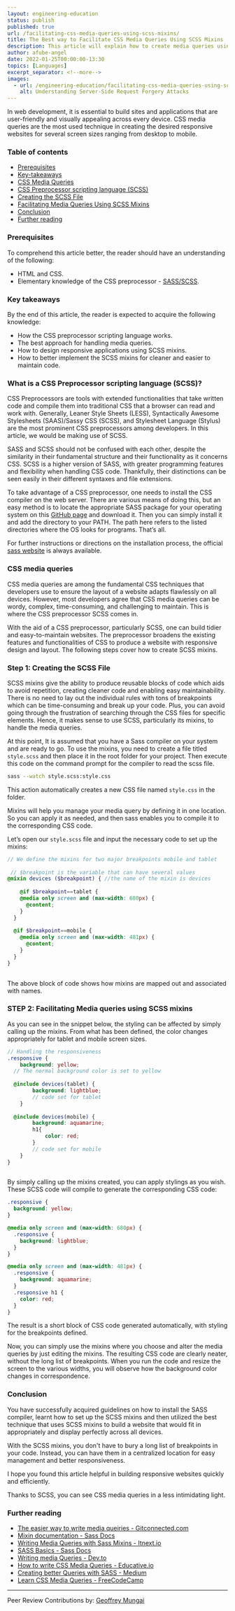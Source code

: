 ```yaml
---
layout: engineering-education
status: publish
published: true
url: /facilitating-css-media-queries-using-scss-mixins/
title: The Best way to Facilitate CSS Media Queries Using SCSS Mixins
description: This article will explain how to create media queries using SCSS mixins. It will also show how to use the @include function to apply the media queries.
author: afube-angel
date: 2022-01-25T00:00:00-13:30
topics: [Languages]
excerpt_separator: <!--more-->
images:
  - url: /engineering-education/facilitating-css-media-queries-using-scss-mixins/hero.jpg
    alt: Understanding Server-Side Request Forgery Attacks
---
```

In web development, it is essential to build sites and applications that are user-friendly and visually appealing across every device. CSS media queries are the most used technique in creating the desired responsive websites for several screen sizes ranging from desktop to mobile.
<!--more-->

### Table of contents
- [Prerequisites](#prerequisites)
- [Key-takeaways](#key-takeaways)
- [CSS Media Queries](#css-media-queries)
- [CSS Preprocessor scripting language (SCSS)](#css-preprocessor-scripting-language-(SCSS))
- [Creating the SCSS File](#creating-the-sccs-file)
- [Facilitating Media Queries Using SCSS Mixins](#facilitating-media-queries-using-scss-mixins)
- [Conclusion](#conclusion)
- [Further reading](#further-reading)

### Prerequisites
To comprehend this article better, the reader should have an understanding of the following:
- HTML and CSS.
- Elementary knowledge of the CSS preprocessor - [SASS/SCSS](http://sass-lang.com).

### Key takeaways
By the end of this article, the reader is expected to acquire the following knowledge: 
- How the CSS preprocessor scripting language works.
- The best approach for handling media queries.
- How to design responsive applications using SCSS mixins.
- How to better implement the SCSS mixins for cleaner and easier to maintain code.

### What is a CSS Preprocessor scripting language (SCSS)?
CSS Preprocessors are tools with extended functionalities that take written code and compile them into traditional CSS that a browser can read and work with. Generally, Leaner Style Sheets (LESS), Syntactically Awesome Stylesheets (SAAS)/Sassy CSS (SCSS), and Stylesheet Language (Stylus) are the most prominent CSS preprocessors among developers. In this article, we would be making use of SCSS.

SASS and SCSS should not be confused with each other, despite the similarity in their fundamental structure and their functionality as it concerns CSS. SCSS is a higher version of SASS, with greater programming features and flexibility when handling CSS code. Thankfully, their distinctions can be seen easily in their different syntaxes and file extensions.

To take advantage of a CSS preprocessor, one needs to install the CSS compiler on the web server. There are various means of doing this, but an easy method is to locate the appropriate SASS package for your operating system on this [GitHub page](https://github.com/sass/dart-sass/releases/tag/1.43.5) and download it. Then you can simply install it and add the directory to your PATH. The path here refers to the listed directories where the OS looks for programs. That’s all. 

For further instructions or directions on the installation process, the official [sass website](https://sasslang.com) is always available.

### CSS media queries
CSS media queries are among the fundamental CSS techniques that developers use to ensure the layout of a website adapts flawlessly on all devices. However, most developers agree that CSS media queries can be wordy, complex, time-consuming, and challenging to maintain. This is where the CSS preprocessor SCSS comes in.

With the aid of a CSS preprocessor, particularly SCSS, one can build tidier and easy-to-maintain websites. The preprocessor broadens the existing features and functionalities of CSS to produce a website with responsive design and layout. The following steps cover how to create SCSS mixins.

### Step 1: Creating the SCSS File
SCSS mixins give the ability to produce reusable blocks of code which aids to avoid repetition, creating cleaner code and enabling easy maintainability. There is no need to lay out the individual rules with tons of breakpoints which can be time-consuming and break up your code. Plus, you can avoid going through the frustration of searching through the CSS files for specific elements. Hence, it makes sense to use SCSS, particularly its mixins, to handle the media queries.

At this point, It is assumed that you have a Sass compiler on your system and are ready to go. To use the mixins, you need to create a file titled `style.scss` and then place it in the root folder for your project. Then execute this code on the command prompt for the compiler to read the scss file.

```bash
sass --watch style.scss:style.css
```

This action automatically creates a new CSS file named `style.css` in the folder.

Mixins will help you manage your media query by defining it in one location. So you can apply it as needed, and then sass enables you to compile it to the corresponding CSS code.

Let’s open our `style.scss` file and input the necessary code to set up the mixins:

```scss
// We define the mixins for two major breakpoints mobile and tablet
 
 // $breakpoint is the variable that can have several values
@mixin devices ($breakpoint) { //the name of the mixin is devices
  
    @if $breakpoint==tablet {    
    @media only screen and (max-width: 680px) {
      @content;
    }
  }
 
  @if $breakpoint==mobile {
    @media only screen and (max-width: 481px) {
      @content;
    }
  }
}
 
```

The above block of code shows how mixins are mapped out and associated with names.

### STEP 2: Facilitating Media queries using SCSS mixins
As you can see in the snippet below, the styling can be affected by simply calling up the mixins. From what has been defined, the color changes appropriately for tablet and mobile screen sizes.

```scss
// Handling the responsiveness
.responsive {
    background: yellow;
  // The normal background color is set to yellow
 
  @include devices(tablet) {
        background: lightblue;
        // code set for tablet
    }
 
  @include devices(mobile) {
        background: aquamarine;
        h1{
            color: red;
        }
        // code set for mobile    
    }
}
 
```

By simply calling up the mixins created, you can apply stylings as you wish. These SCSS code will compile to generate the corresponding CSS code:

```CSS
.responsive { 
  background: yellow;
}

@media only screen and (max-width: 680px) {
  .responsive {
    background: lightblue;
  }
}

@media only screen and (max-width: 481px) {
  .responsive {
    background: aquamarine;
  }
  .responsive h1 {
    color: red;
  }
}
```

The result is a short block of CSS code generated automatically, with styling for the breakpoints defined.

Now, you can simply use the mixins where you choose and alter the media queries by just editing the mixins. The resulting CSS code are clearly neater, without the long list of breakpoints. When you run the code and resize the screen to the various widths, you will observe how the background color changes in correspondence.

### Conclusion
You have successfully acquired guidelines on how to install the SASS compiler, learnt how to set up the SCSS mixins and then utilized the best technique that uses SCSS mixins to build a website that would fit in appropriately and display perfectly across all devices.

With the SCSS mixins, you don't have to bury a long list of breakpoints in your code. Instead, you can have them in a centralized location for easy management and better responsiveness.

I hope you found this article helpful in building responsive websites quickly and efficiently.

Thanks to SCSS, you can see CSS media queries in a less intimidating light. 

### Further reading
- [The easier way to write media queiries - Gitconnected.com](https://levelup.gitconnected.com/the-easier-way-to-write-media-queries-with-scss-mixin-c7c956150551)
- [Mixin documentation - Sass Docs](https://sass-lang.com/documentation/at-rules/mixin)
- [Writing Media Queries with Sass Mixins - Itnext.io](https://itnext.io/writing-media-queries-with-sass-mixins-3ea591ea3ea4)
- [SASS Basics - Sass Docs](https://sass-lang.com/guide)
- [Writing media Queries - Dev.to](https://dev.to/heytulsiprasad/easy-to-write-media-queries-using-sass-mixins-1p2f)
- [How to write CSS Media Queries - Educative.io](https://www.educative.io/edpresso/how-to-write-css-media-queries-using-sass-mixins)
- [Creating better Queries with SASS - Medium](https://medium.com/nerd-for-tech/use-sass-to-create-better-media-queries-f5f149dc618c)
- [Learn CSS Media Queries - FreeCodeCamp](https://www.freecodecamp.org/news/learn-css-media-queries-by-building-projects/)

---
Peer Review Contributions by: [Geoffrey Mungai](/engineering-education/authors/geoffrey-mungai/)

